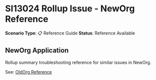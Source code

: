 # SI13024 Rollup Issue - NewOrg Reference

**Scenario Type**: 📋 Reference Guide
**Status**: Reference Available

## NewOrg Application
Rollup summary troubleshooting reference for similar issues in NewOrg.

See: [OldOrg Reference](https://github.com/Shintu-John/Salesforce_OldOrg_State/tree/main/si13024-rollup)

